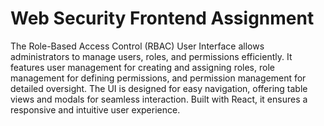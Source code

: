 # Web Security Frontend Assignment
 The Role-Based Access Control (RBAC) User Interface allows administrators to manage users, roles, and permissions efficiently. It features user management for creating and assigning roles, role management for defining permissions, and permission management for detailed oversight. The UI is designed for easy navigation, offering table views and modals for seamless interaction. Built with React, it ensures a responsive and intuitive user experience.

